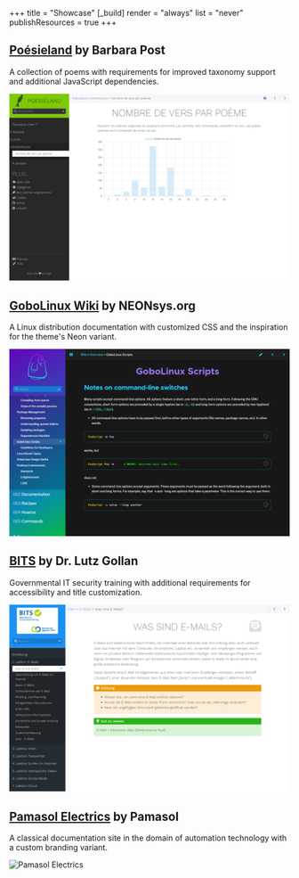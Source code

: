 +++
title = "Showcase"
[_build]
  render = "always"
  list = "never"
  publishResources = true
+++

## [Poésieland](http://poesieland.free.fr/) by Barbara Post

A collection of poems with requirements for improved taxonomy support and additional JavaScript dependencies.

![Poésieland image](poesieland.png?width=60pc)

## [GoboLinux Wiki](https://wiki.gobolinux.org/) by NEONsys.org

A Linux distribution documentation with customized CSS and the inspiration for the theme's Neon variant.

![GoboLinux image](gobolinux.png?width=60pc)

## [BITS](https://bits-training.de/training/) by Dr. Lutz Gollan

Governmental IT security training with additional requirements for accessibility and title customization.

![BITS image](bits-train.png?width=60pc)

## [Pamasol Electrics](https://pamasol.github.io/de/) by Pamasol

A classical documentation site in the domain of automation technology with a custom branding variant.

![Pamasol Electrics](pamasol-electrics-portal.png?width=60pc)
